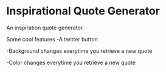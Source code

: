 # Inspirational Quote Generator
An inspiration quote generator.

Some cool features
-A twitter button

-Background changes everytime you retrieve a new quote

-Color changes everytime you retrieve a new quote
